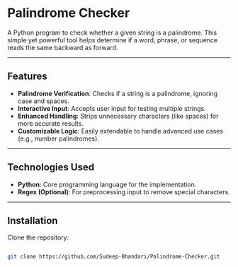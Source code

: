 # Palindrome Checker

A Python program to check whether a given string is a palindrome. This simple yet powerful tool helps determine if a word, phrase, or sequence reads the same backward as forward.

---

## Features

- **Palindrome Verification**: Checks if a string is a palindrome, ignoring case and spaces.
- **Interactive Input**: Accepts user input for testing multiple strings.
- **Enhanced Handling**: Strips unnecessary characters (like spaces) for more accurate results.
- **Customizable Logic**: Easily extendable to handle advanced use cases (e.g., number palindromes).

---

## Technologies Used

- **Python**: Core programming language for the implementation.
- **Regex (Optional)**: For preprocessing input to remove special characters.

---

## Installation
Clone the repository:
```bash

git clone https://github.com/Sudeep-Bhandari/Palindrome-Checker.git

